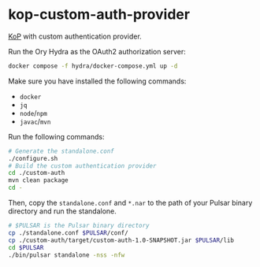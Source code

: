 # kop-custom-auth-provider

[KoP](https://github.com/streamnative/kop) with custom authentication provider.

Run the Ory Hydra as the OAuth2 authorization server:

```bash
docker compose -f hydra/docker-compose.yml up -d
```

Make sure you have installed the following commands:
- `docker`
- `jq`
- `node`/`npm`
- `javac`/`mvn`

Run the following commands:

```bash
# Generate the standalone.conf
./configure.sh
# Build the custom authentication provider
cd ./custom-auth
mvn clean package
cd -
```

Then, copy the `standalone.conf` and `*.nar` to the path of your Pulsar binary directory and run the standalone.

```bash
# $PULSAR is the Pulsar binary directory
cp ./standalone.conf $PULSAR/conf/
cp ./custom-auth/target/custom-auth-1.0-SNAPSHOT.jar $PULSAR/lib
cd $PULSAR
./bin/pulsar standalone -nss -nfw
```
